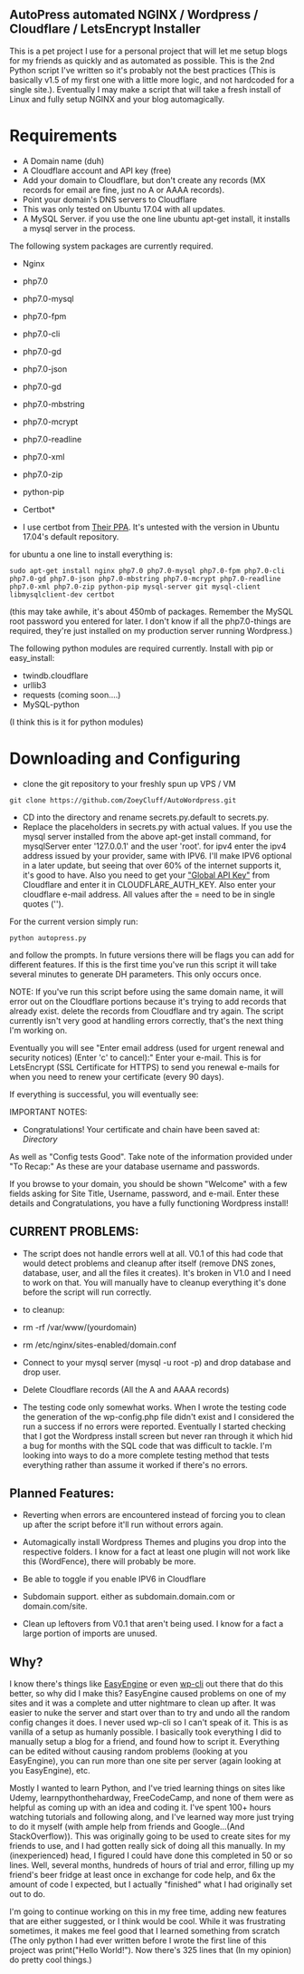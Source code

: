 ## AutoPress automated NGINX / Wordpress / Cloudflare / LetsEncrypt Installer

This is a pet project I use for a personal project that will let me setup blogs for my friends as quickly and as automated as possible. This is the 2nd Python script I've written so it's probably not the best practices (This is basically v1.5 of my first one with a little more logic, and not hardcoded for a single site.). Eventually I may make a script that will take a fresh install of Linux and fully setup NGINX and your blog automagically.





# Requirements

* A Domain name (duh)
* A Cloudflare account and API key (free)
* Add your domain to Cloudflare, but don't create any records (MX records for email are fine, just no A or AAAA records).
* Point your domain's DNS servers to Cloudflare
* This was only tested on Ubuntu 17.04 with all updates.
* A MySQL Server. if you use the one line ubuntu apt-get install, it installs a mysql server in the process.

The following system packages are currently required.

* Nginx
* php7.0
* php7.0-mysql
* php7.0-fpm
* php7.0-cli
* php7.0-gd
* php7.0-json
* php7.0-gd
* php7.0-mbstring
* php7.0-mcrypt
* php7.0-readline
* php7.0-xml
* php7.0-zip
* python-pip
* Certbot*

* I use certbot from [Their PPA](https://certbot.eff.org/all-instructions/#ubuntu-17-04-zesty-nginx). It's untested with the version in Ubuntu 17.04's default repository.

for ubuntu a one line to install everything is:

```
sudo apt-get install nginx php7.0 php7.0-mysql php7.0-fpm php7.0-cli php7.0-gd php7.0-json php7.0-mbstring php7.0-mcrypt php7.0-readline php7.0-xml php7.0-zip python-pip mysql-server git mysql-client libmysqlclient-dev certbot
```

(this may take awhile, it's about 450mb of packages. Remember the MySQL root password you entered for later. I don't know if all the php7.0-things are required, they're just installed on my production server running Wordpress.)

The following python modules are required currently. Install with pip or easy_install:

* twindb.cloudflare
* urllib3
* requests (coming soon....)
* MySQL-python

(I think this is it for python modules)


# Downloading and Configuring

* clone the git repository to your freshly spun up VPS / VM

```
git clone https://github.com/ZoeyCluff/AutoWordpress.git
```

* CD into the directory and rename secrets.py.default to secrets.py.
* Replace the placeholders in secrets.py with actual values. If  you use the mysql server installed from the above apt-get install command, for mysqlServer enter '127.0.0.1' and the user 'root'. for ipv4 enter the ipv4 address issued by your provider, same with IPV6. I'll make IPV6 optional in a later update, but seeing that over 60% of the internet supports it, it's good to have. Also you need to get your ["Global API Key"](https://www.cloudflare.com/a/profile) from Cloudflare and enter it in CLOUDFLARE_AUTH_KEY. Also enter your cloudflare e-mail address. All values after the = need to be in single quotes ('').


For the current version simply run:

```
python autopress.py
```

and follow the prompts. In future versions there will be flags you can add for different features. If this is the first time you've run this script it will take several minutes to generate DH parameters. This only occurs once.

NOTE: If you've run this script before using the same domain name, it will error out on the Cloudflare portions because it's trying to add records that already exist. delete the records from Cloudflare and try again. The script currently isn't very good at handling errors correctly, that's the next thing I'm working on.

Eventually you will see "Enter email address (used for urgent renewal and security notices) (Enter 'c' to
cancel):" Enter your e-mail. This is for LetsEncrypt (SSL Certificate for HTTPS) to send you renewal e-mails for when you need to renew your certificate (every 90 days).

If everything is successful, you will eventually see:

IMPORTANT NOTES:
 - Congratulations! Your certificate and chain have been saved at: *Directory*

 As well as "Config tests Good". Take note of the information provided under "To Recap:" As these are your database username and passwords.

If you browse to your domain, you should be shown "Welcome" with a few fields asking for Site Title, Username, password, and e-mail. Enter these details and Congratulations, you have a fully functioning Wordpress install!  

## CURRENT PROBLEMS:

* The script does not handle errors well at all. V0.1 of this had code that would detect problems and cleanup after itself (remove DNS zones, database, user, and all the files it creates). It's broken in V1.0 and I need to work on that. You will manually have to cleanup everything it's done before the script will run correctly.

* to cleanup:

* rm -rf /var/www/(yourdomain)
* rm /etc/nginx/sites-enabled/domain.conf
* Connect to your mysql server (mysql -u root -p) and drop database and drop user.
* Delete Cloudflare records (All the A and AAAA records)

* The testing code only somewhat works. When I wrote the testing code the generation of the wp-config.php file didn't exist and I considered the run a success if no errors were reported. Eventually I started checking that I got the Wordpress install screen but never ran through it which hid a bug for months with the SQL code that was difficult to tackle. I'm looking into ways to do a more complete testing method that tests everything rather than assume it worked if there's no errors.

## Planned Features:

* Reverting when errors are encountered instead of forcing you to clean up after the script before it'll run without errors again.


* Automagically install Wordpress Themes and plugins you drop into the respective folders. I know for a fact at least one plugin will not work like this (WordFence), there will probably be more.

* Be able to toggle if you enable IPV6 in Cloudflare

* Subdomain support. either as subdomain.domain.com or domain.com/site.

* Clean up leftovers from V0.1 that aren't being used. I know for a fact a large portion of imports are unused.


## Why?

I know there's things like [EasyEngine](https://easyengine.io/) or even [wp-cli](http://wp-cli.org/) out there that do this better, so why did I make this? EasyEngine caused problems on one of my sites and it was a complete and utter nightmare to clean up after. It was easier to nuke the server and start over than to try and undo all the random config changes it does. I never used wp-cli so I can't speak of it. This is as vanilla of a setup as humanly possible. I basically took everything I did to manually setup a blog for a friend, and found how to script it. Everything can be edited without causing random problems (looking at you EasyEngine), you can run more than one site per server (again looking at you EasyEngine), etc.

 Mostly I wanted to learn Python, and I've tried learning things on sites like Udemy, learnpythonthehardway, FreeCodeCamp, and none of them were as helpful as coming up with an idea and coding it. I've spent 100+ hours watching tutorials and following along, and I've learned way more just trying to do it myself (with ample help from friends and Google...(And StackOverflow)). This was originally going to be used to create sites for my friends to use, and I had gotten really sick of doing all this manually. In my (inexperienced) head, I figured I could have done this completed in 50 or so lines. Well, several months, hundreds of hours of trial and error, filling up my friend's beer fridge at least once in exchange for code help, and 6x the amount of code I expected, but I actually "finished" what I had originally set out to do.

 I'm going to continue working on this in my free time, adding new features that are either suggested, or I think would be cool. While it was frustrating sometimes, it makes me feel good that I learned something from scratch (The only python I had ever written before I wrote the first line of this project was print("Hello World!"). Now there's 325 lines that (In my opinion) do pretty cool things.)
